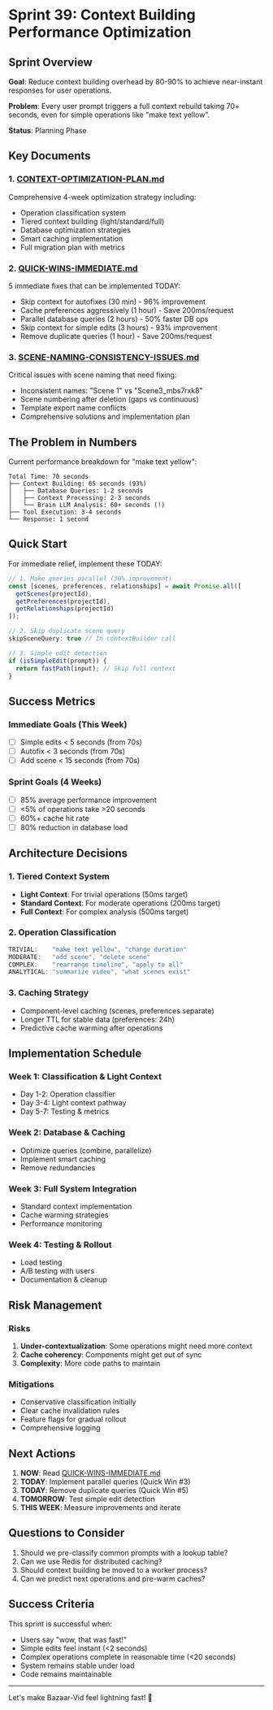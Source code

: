 # Sprint 39: Context Building Performance Optimization

## Sprint Overview

**Goal**: Reduce context building overhead by 80-90% to achieve near-instant responses for user operations.

**Problem**: Every user prompt triggers a full context rebuild taking 70+ seconds, even for simple operations like "make text yellow".

**Status**: Planning Phase

## Key Documents

### 1. [CONTEXT-OPTIMIZATION-PLAN.md](./CONTEXT-OPTIMIZATION-PLAN.md)
Comprehensive 4-week optimization strategy including:
- Operation classification system
- Tiered context building (light/standard/full)
- Database optimization strategies
- Smart caching implementation
- Full migration plan with metrics

### 2. [QUICK-WINS-IMMEDIATE.md](./QUICK-WINS-IMMEDIATE.md)
5 immediate fixes that can be implemented TODAY:
- Skip context for autofixes (30 min) - 96% improvement
- Cache preferences aggressively (1 hour) - Save 200ms/request
- Parallel database queries (2 hours) - 50% faster DB ops
- Skip context for simple edits (3 hours) - 93% improvement
- Remove duplicate queries (1 hour) - Save 200ms/request

### 3. [SCENE-NAMING-CONSISTENCY-ISSUES.md](./SCENE-NAMING-CONSISTENCY-ISSUES.md)
Critical issues with scene naming that need fixing:
- Inconsistent names: "Scene 1" vs "Scene3_mbs7rxk8"
- Scene numbering after deletion (gaps vs continuous)
- Template export name conflicts
- Comprehensive solutions and implementation plan

## The Problem in Numbers

Current performance breakdown for "make text yellow":
```
Total Time: 70 seconds
├── Context Building: 65 seconds (93%)
│   ├── Database Queries: 1-2 seconds
│   ├── Context Processing: 2-3 seconds  
│   └── Brain LLM Analysis: 60+ seconds (!)
├── Tool Execution: 3-4 seconds
└── Response: 1 second
```

## Quick Start

For immediate relief, implement these TODAY:

```typescript
// 1. Make queries parallel (30% improvement)
const [scenes, preferences, relationships] = await Promise.all([
  getScenes(projectId),
  getPreferences(projectId),
  getRelationships(projectId)
]);

// 2. Skip duplicate scene query
skipSceneQuery: true // In contextBuilder call

// 3. Simple edit detection
if (isSimpleEdit(prompt)) {
  return fastPath(input); // Skip full context
}
```

## Success Metrics

### Immediate Goals (This Week)
- [ ] Simple edits < 5 seconds (from 70s)
- [ ] Autofix < 3 seconds (from 70s)
- [ ] Add scene < 15 seconds (from 70s)

### Sprint Goals (4 Weeks)
- [ ] 85% average performance improvement
- [ ] <5% of operations take >20 seconds
- [ ] 60%+ cache hit rate
- [ ] 80% reduction in database load

## Architecture Decisions

### 1. Tiered Context System
- **Light Context**: For trivial operations (50ms target)
- **Standard Context**: For moderate operations (200ms target)
- **Full Context**: For complex analysis (500ms target)

### 2. Operation Classification
```typescript
TRIVIAL:    "make text yellow", "change duration"
MODERATE:   "add scene", "delete scene"
COMPLEX:    "rearrange timeline", "apply to all"
ANALYTICAL: "summarize video", "what scenes exist"
```

### 3. Caching Strategy
- Component-level caching (scenes, preferences separate)
- Longer TTL for stable data (preferences: 24h)
- Predictive cache warming after operations

## Implementation Schedule

### Week 1: Classification & Light Context
- Day 1-2: Operation classifier
- Day 3-4: Light context pathway  
- Day 5-7: Testing & metrics

### Week 2: Database & Caching
- Optimize queries (combine, parallelize)
- Implement smart caching
- Remove redundancies

### Week 3: Full System Integration
- Standard context implementation
- Cache warming strategies
- Performance monitoring

### Week 4: Testing & Rollout
- Load testing
- A/B testing with users
- Documentation & cleanup

## Risk Management

### Risks
1. **Under-contextualization**: Some operations might need more context
2. **Cache coherency**: Components might get out of sync  
3. **Complexity**: More code paths to maintain

### Mitigations
- Conservative classification initially
- Clear cache invalidation rules
- Feature flags for gradual rollout
- Comprehensive logging

## Next Actions

1. **NOW**: Read [QUICK-WINS-IMMEDIATE.md](./QUICK-WINS-IMMEDIATE.md)
2. **TODAY**: Implement parallel queries (Quick Win #3)
3. **TODAY**: Remove duplicate queries (Quick Win #5)
4. **TOMORROW**: Test simple edit detection
5. **THIS WEEK**: Measure improvements and iterate

## Questions to Consider

1. Should we pre-classify common prompts with a lookup table?
2. Can we use Redis for distributed caching?
3. Should context building be moved to a worker process?
4. Can we predict next operations and pre-warm caches?

## Success Criteria

This sprint is successful when:
- Users say "wow, that was fast!"
- Simple edits feel instant (<2 seconds)
- Complex operations complete in reasonable time (<20 seconds)
- System remains stable under load
- Code remains maintainable

---

Let's make Bazaar-Vid feel lightning fast! 🚀